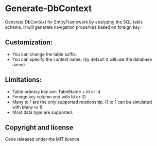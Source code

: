# Generate-DbContext
Generate DbContext for EntityFramework by analyzing the SQL table schema.
It will generate navigation properties based on foreign key.

## Customization:
- You can change the table suffix.
- You can specify the context name. (by default it will use the database name)

## Limitations:
- Table primary key are: TableName + Id or Id
- Foreign key column end with Id or ID
- Many to 1 are the only supported relationship. (1 to 1 can be simulated with Many to 1)
- Most data type are supported.

## Copyright and license
Code released under the MIT licence.
